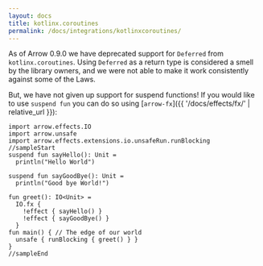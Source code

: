 ```yaml
---
layout: docs
title: kotlinx.coroutines
permalink: /docs/integrations/kotlinxcoroutines/
---
```


As of Arrow 0.9.0 we have deprecated support for `Deferred` from `kotlinx.coroutines`. Using `Deferred` as a return type is considered a smell by the library owners, and we were not able to make it work consistently against some of the Laws.

But, we have not given up support for suspend functions! If you would like to use `suspend fun` you can do so using [`arrow-fx`]({{ '/docs/effects/fx/' | relative_url }}):

```kotlin:ank:playground
import arrow.effects.IO
import arrow.unsafe
import arrow.effects.extensions.io.unsafeRun.runBlocking
//sampleStart
suspend fun sayHello(): Unit =
  println("Hello World")
  
suspend fun sayGoodBye(): Unit =
  println("Good bye World!")
  
fun greet(): IO<Unit> =
  IO.fx {
    !effect { sayHello() }
    !effect { sayGoodBye() }
  }
fun main() { // The edge of our world
  unsafe { runBlocking { greet() } }
}
//sampleEnd 
```
